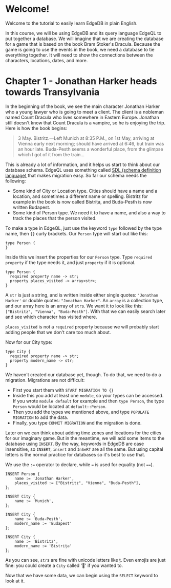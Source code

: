 # Welcome!

Welcome to the tutorial to easily learn EdgeDB in plain English.

In this course, we will be using EdgeDB and its query language EdgeQL to put together a database. We will imagine that we are creating the database for a game that is based on the book Bram Stoker's Dracula. Because the game is going to use the events in the book, we need a database to tie everything together. It will need to show the connections between the characters, locations, dates, and more.

# Chapter 1 - Jonathan Harker heads towards Transylvania

In the beginning of the book, we see the main character Jonathan Harker who a young lawyer who is going to meet a client. The client is a nobleman named Count Dracula who lives somewhere in Eastern Europe. Jonathan still doesn't know that Count Dracula is a vampire, so he is enjoying the trip. Here is how the book begins:

>3 May. Bistritz.—Left Munich at 8:35 P.M., on 1st May, arriving at Vienna early next morning; should have arrived at 6:46, but train was an hour late. Buda-Pesth seems a wonderful place, from the glimpse which I got of it from the train...

This is already a lot of information, and it helps us start to think about our database schema. EdgeQL uses something called [SDL (schema definition language)](https://edgedb.com/docs/edgeql/sdl/index#ref-eql-sdl) that makes migration easy. So far our schema needs the following:

- Some kind of City or Location type. Cities should have a name and a location, and sometimes a different name or spelling. Bistritz for example in the book is now called Bistrița, and Buda-Pesth is now written Budapest.
- Some kind of Person type. We need it to have a name, and also a way to track the places that the person visited.
 
To make a type in EdgeQL, just use the keyword `type` followed by the type name, then `{}` curly brackets. Our `Person` type will start out like this:

```
type Person {
}
```

Inside this we insert the properties for our `Person` type. Type `required property` if the type needs it, and just `property` if it is optional. 

```
type Person {
  required property name -> str;
  property places_visited -> array<str>;
}
```

A `str` is just a string, and is written inside either single quotes: `'Jonathan Harker'` or double quotes: `"Jonathan Harker"`. An `array` is a collection type, and our array here is an array of `str`s. We want it to look like this: `["Bistritz", "Vienna", "Buda-Pesth"]`. With that we can easily search later and see which character has visited where.

`places_visited` is not a `required` property because we will probably start adding people that we don't care too much about.

Now for our City type:

```
type City {
  required property name -> str;
  property modern_name -> str;
}
```

We haven't created our database yet, though. To do that, we need to do a migration. Migrations are not difficult:

- First you start them with `START MIGRATION TO {}`
- Inside this you add at least one `module`, so your types can be accessed. If you wrote `module default` for example and then `type Person`, the type `Person` would be located at `default::Person`.
- Then you add the types we mentioned above, and type `POPULATE MIGRATION` to add the data.
- Finally, you type `COMMIT MIGRATION` and the migration is done.

Later on we can think about adding time zones and locations for the cities for our imaginary game. But in the meantime, we will add some items to the database using `INSERT`. By the way, keywords in EdgeDB are case insensitive, so `INSERT`, `insert` and `InSeRT` are all the same. But using capital letters is the normal practice for databases so it's best to use that.

We use the `:=` operator to declare, while `=` is used for equality (not `==`).

```
INSERT Person {
    name := 'Jonathan Harker',
    places_visited := ["Bistritz", "Vienna", "Buda-Pesth"],
};

INSERT City {
    name := 'Munich',
};

INSERT City {
    name := 'Buda-Pesth',
    modern_name := 'Budapest'
};

INSERT City {
    name := 'Bistritz',
    modern_name := 'Bistrița'
};
```

As you can see, `str`s are fine with unicode letters like ț. Even emojis are just fine: you could create a `City` called '🤠' if you wanted to.

Now that we have some data, we can begin using the `SELECT` keyword to look at it.
